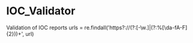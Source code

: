 # IOC_Validator
Validation of IOC reports 
urls = re.findall('https?://(?:[-\w.]|(?:%[\da-fA-F]{2}))+', url)
